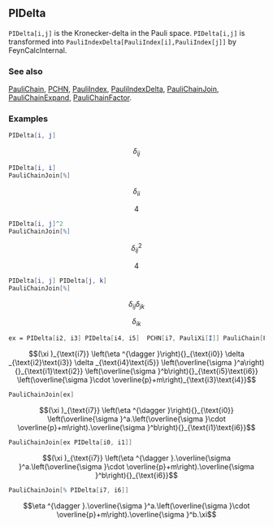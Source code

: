 ## PIDelta

`PIDelta[i,j]` is the Kronecker-delta in the Pauli space. `PIDelta[i,j]` is transformed into `PauliIndexDelta[PauliIndex[i],PauliIndex[j]]` by FeynCalcInternal.

### See also

[PauliChain](PauliChain), [PCHN](PCHN), [PauliIndex](PauliIndex), [PauliIndexDelta](PauliIndexDelta), [PauliChainJoin](PauliChainJoin), [PauliChainExpand](PauliChainExpand), [PauliChainFactor](PauliChainFactor).

### Examples

```mathematica
PIDelta[i, j]
```

$$\delta _{ij}$$

```mathematica
PIDelta[i, i]
PauliChainJoin[%]
```

$$\delta _{ii}$$

$$4$$

```mathematica
PIDelta[i, j]^2
PauliChainJoin[%]
```

$$\delta _{ij}^2$$

$$4$$

```mathematica
PIDelta[i, j] PIDelta[j, k]
PauliChainJoin[%]
```

$$\delta _{ij} \delta _{jk}$$

$$\delta _{ik}$$

```mathematica
ex = PIDelta[i2, i3] PIDelta[i4, i5]  PCHN[i7, PauliXi[I]] PauliChain[PauliEta[-I], PauliIndex[i0]] PauliChain[PauliSigma[CartesianIndex[a]], PauliIndex[i1], PauliIndex[i2]] PauliChain[PauliSigma[CartesianIndex[b]], PauliIndex[i5], PauliIndex[i6]] PauliChain[m + PauliSigma[CartesianMomentum[p]], PauliIndex[i3], PauliIndex[i4]]
```

$$(\xi )_{\text{i7}} \left(\eta ^{\dagger }\right){}_{\text{i0}} \delta _{\text{i2}\text{i3}} \delta _{\text{i4}\text{i5}} \left(\overline{\sigma }^a\right){}_{\text{i1}\text{i2}} \left(\overline{\sigma }^b\right){}_{\text{i5}\text{i6}} \left(\overline{\sigma }\cdot \overline{p}+m\right)_{\text{i3}\text{i4}}$$

```mathematica
PauliChainJoin[ex]
```

$$(\xi )_{\text{i7}} \left(\eta ^{\dagger }\right){}_{\text{i0}} \left(\overline{\sigma }^a.\left(\overline{\sigma }\cdot \overline{p}+m\right).\overline{\sigma }^b\right){}_{\text{i1}\text{i6}}$$

```mathematica
PauliChainJoin[ex PIDelta[i0, i1]]
```

$$(\xi )_{\text{i7}} \left(\eta ^{\dagger }.\overline{\sigma }^a.\left(\overline{\sigma }\cdot \overline{p}+m\right).\overline{\sigma }^b\right){}_{\text{i6}}$$

```mathematica
PauliChainJoin[% PIDelta[i7, i6]]
```

$$\eta ^{\dagger }.\overline{\sigma }^a.\left(\overline{\sigma }\cdot \overline{p}+m\right).\overline{\sigma }^b.\xi$$